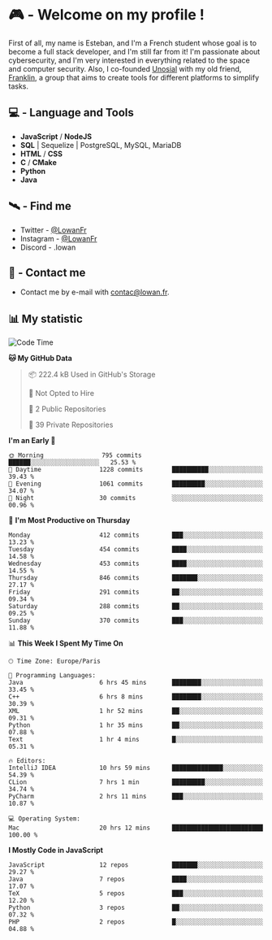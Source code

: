 # 🎮 - Welcome on my profile !
First of all, my name is Esteban, and I'm a French student whose goal is to become a full stack developer, and I'm still far from it!
I'm passionate about cybersecurity, and I'm very interested in everything related to the space and computer security.
Also, I co-founded [Unosial](https://github.com/Unosial) with my old friend, [Franklin](https://github.com/AbaFranklin/), a group that aims to create tools for different platforms to simplify tasks. 



## 💻 - Language and Tools
- **JavaScript** / **NodeJS**
- **SQL** | Sequelize | PostgreSQL, MySQL, MariaDB
- **HTML** / **CSS**
- **C** / **CMake**
- **Python**
- **Java**

## 🛰️ - Find me

 - Twitter - [@LowanFr](https://twitter.com/LowanFr/)
 - Instagram - [@LowanFr](https://instagram.com/LowanFr)
 - Discord -  .lowan
 
## 📡 - Contact me
 - Contact me by e-mail with [contac@lowan.fr](mailto:contact@lowan.fr).

## 📊 My statistic
<!--START_SECTION:waka-->
![Code Time](http://img.shields.io/badge/Code%20Time-1%2C215%20hrs%2045%20mins-blue)

**🐱 My GitHub Data** 

> 📦 222.4 kB Used in GitHub's Storage 
 > 
> 🚫 Not Opted to Hire
 > 
> 📜 2 Public Repositories 
 > 
> 🔑 39 Private Repositories 
 > 
**I'm an Early 🐤** 

```text
🌞 Morning                795 commits         ██████░░░░░░░░░░░░░░░░░░░   25.53 % 
🌆 Daytime                1228 commits        ██████████░░░░░░░░░░░░░░░   39.43 % 
🌃 Evening                1061 commits        █████████░░░░░░░░░░░░░░░░   34.07 % 
🌙 Night                  30 commits          ░░░░░░░░░░░░░░░░░░░░░░░░░   00.96 % 
```
📅 **I'm Most Productive on Thursday** 

```text
Monday                   412 commits         ███░░░░░░░░░░░░░░░░░░░░░░   13.23 % 
Tuesday                  454 commits         ████░░░░░░░░░░░░░░░░░░░░░   14.58 % 
Wednesday                453 commits         ████░░░░░░░░░░░░░░░░░░░░░   14.55 % 
Thursday                 846 commits         ███████░░░░░░░░░░░░░░░░░░   27.17 % 
Friday                   291 commits         ██░░░░░░░░░░░░░░░░░░░░░░░   09.34 % 
Saturday                 288 commits         ██░░░░░░░░░░░░░░░░░░░░░░░   09.25 % 
Sunday                   370 commits         ███░░░░░░░░░░░░░░░░░░░░░░   11.88 % 
```


📊 **This Week I Spent My Time On** 

```text
🕑︎ Time Zone: Europe/Paris

💬 Programming Languages: 
Java                     6 hrs 45 mins       ████████░░░░░░░░░░░░░░░░░   33.45 % 
C++                      6 hrs 8 mins        ████████░░░░░░░░░░░░░░░░░   30.39 % 
XML                      1 hr 52 mins        ██░░░░░░░░░░░░░░░░░░░░░░░   09.31 % 
Python                   1 hr 35 mins        ██░░░░░░░░░░░░░░░░░░░░░░░   07.88 % 
Text                     1 hr 4 mins         █░░░░░░░░░░░░░░░░░░░░░░░░   05.31 % 

🔥 Editors: 
IntelliJ IDEA            10 hrs 59 mins      ██████████████░░░░░░░░░░░   54.39 % 
CLion                    7 hrs 1 min         █████████░░░░░░░░░░░░░░░░   34.74 % 
PyCharm                  2 hrs 11 mins       ███░░░░░░░░░░░░░░░░░░░░░░   10.87 % 

💻 Operating System: 
Mac                      20 hrs 12 mins      █████████████████████████   100.00 % 
```

**I Mostly Code in JavaScript** 

```text
JavaScript               12 repos            ███████░░░░░░░░░░░░░░░░░░   29.27 % 
Java                     7 repos             ████░░░░░░░░░░░░░░░░░░░░░   17.07 % 
TeX                      5 repos             ███░░░░░░░░░░░░░░░░░░░░░░   12.20 % 
Python                   3 repos             ██░░░░░░░░░░░░░░░░░░░░░░░   07.32 % 
PHP                      2 repos             █░░░░░░░░░░░░░░░░░░░░░░░░   04.88 % 
```




<!--END_SECTION:waka-->

